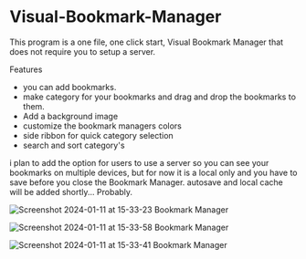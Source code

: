 # Visual-Bookmark-Manager
This program is a one file, one click start, Visual Bookmark Manager that does not require you to setup a server.


Features
- you can add bookmarks.
- make category for your bookmarks and drag and drop the bookmarks to them.
- Add a background image
- customize the bookmark managers colors
- side ribbon for quick category selection
- search and sort category's

i plan to add the option for users to use a server so you can see your bookmarks on multiple devices, but for now it is a local only and you have to save before you close the Bookmark Manager. autosave and local cache will be added shortly... Probably.


![Screenshot 2024-01-11 at 15-33-23 Bookmark Manager](https://github.com/ProtoBotic/Visual-Bookmark-Manager/assets/155253484/7a1d621e-6780-445a-b1ec-f13417611009)

![Screenshot 2024-01-11 at 15-33-58 Bookmark Manager](https://github.com/ProtoBotic/Visual-Bookmark-Manager/assets/155253484/4410f163-65a8-4733-9cb6-5bd49357a9fd)

![Screenshot 2024-01-11 at 15-33-41 Bookmark Manager](https://github.com/ProtoBotic/Visual-Bookmark-Manager/assets/155253484/7c9a8eb3-3742-49ed-bd4b-ce4eb7be4c72)


